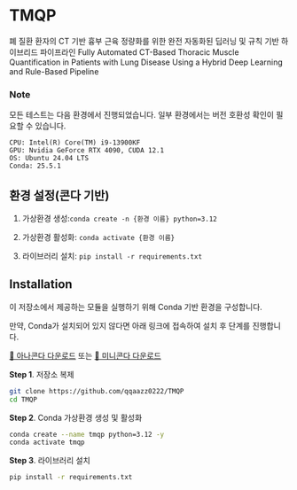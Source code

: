 # TMQP

폐 질환 환자의 CT 기반 흉부 근육 정량화를 위한 완전 자동화된 딥러닝 및 규칙 기반 하이브리드 파이프라인
Fully Automated CT-Based Thoracic Muscle Quantification in Patients with Lung Disease Using a Hybrid Deep Learning and Rule-Based Pipeline

### Note

모든 테스트는 다음 환경에서 진행되었습니다. 일부 환경에서는 버전 호환성 확인이 필요할 수 있습니다.

    CPU: Intel(R) Core(TM) i9-13900KF
    GPU: Nvidia GeForce RTX 4090, CUDA 12.1
    OS: Ubuntu 24.04 LTS
    Conda: 25.5.1

## 환경 설정(콘다 기반)

1. 가상환경 생성:`conda create -n {환경 이름} python=3.12`

2. 가상환경 활성화: `conda activate {환경 이름}`

3. 라이브러리 설치: `pip install -r requirements.txt`

## Installation

이 저장소에서 제공하는 모듈을 실행하기 위해 Conda 기반 환경을 구성합니다.

만약, Conda가 설치되어 있지 않다면 아래 링크에 접속하여 설치 후 단계를 진행합니다.

[🔗 아나콘다 다운로드](https://www.anaconda.com/download/success) 또는 [🔗 미니콘다 다운로드](https://www.anaconda.com/docs/getting-started/miniconda/main)

**Step 1**. 저장소 복제

```bash
git clone https://github.com/qqaazz0222/TMQP
cd TMQP
```

**Step 2**. Conda 가상환경 생성 및 활성화

```bash
conda create --name tmqp python=3.12 -y
conda activate tmqp
```

**Step 3**. 라이브러리 설치

```bash
pip install -r requirements.txt
```
